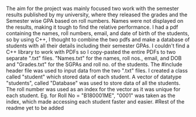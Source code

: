 The aim for the project was mainly focused two work with the semester results published by my university, where they released the grades and the Semester wise GPA based on roll numbers. Names were not displayed on the results, making it tough to find the relative performance. I had a pdf containing the names, roll numbers, email, and date of birth of the students, so by using C++, I thought to combine the two pdfs and make a database of students with all their details including their semester GPAs. I couldn't find a C++ library to work with PDFs so I copy-pasted the entire PDFs to two separate ".txt" files. "Names.txt" for the names, roll nos., email, and DOB and "Grades.txt" for the SGPAs and roll no. of the students.
The #include<fstream> header file was used to input data from the two ".txt" files. I created a class called "student" which stored data of each student. A vector of datatype "students", called "Database" was used to store data of all the students. The roll number was used as an index for the vector as it was unique for each student. Eg. for Roll No = "B180001ME", "0001" was taken as the index, which made accessing each student faster and easier.
 #Rest of the readme yet to be added
